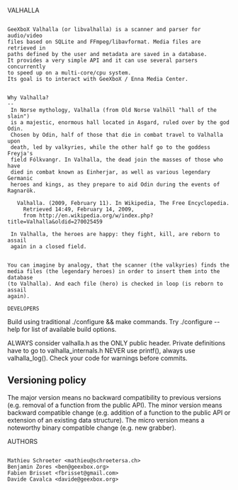 
VALHALLA
~~~~~~~~

GeeXboX Valhalla (or libvalhalla) is a scanner and parser for audio/video
files based on SQLite and FFmpeg/libavformat. Media files are retrieved in
paths defined by the user and metadata are saved in a database.
It provides a very simple API and it can use several parsers concurrently
to speed up on a multi-core/cpu system.
Its goal is to interact with GeeXboX / Enna Media Center.


Why Valhalla?
--
 In Norse mythology, Valhalla (from Old Norse Valhöll "hall of the slain")
 is a majestic, enormous hall located in Asgard, ruled over by the god Odin.
 Chosen by Odin, half of those that die in combat travel to Valhalla upon
 death, led by valkyries, while the other half go to the goddess Freyja's
 field Fólkvangr. In Valhalla, the dead join the masses of those who have
 died in combat known as Einherjar, as well as various legendary Germanic
 heroes and kings, as they prepare to aid Odin during the events of Ragnarök.

   Valhalla. (2009, February 11). In Wikipedia, The Free Encyclopedia.
     Retrieved 14:49, February 14, 2009,
     from http://en.wikipedia.org/w/index.php?title=Valhalla&oldid=270025459

 In Valhalla, the heroes are happy: they fight, kill, are reborn to assail
 again in a closed field.


You can imagine by analogy, that the scanner (the valkyries) finds the
media files (the legendary heroes) in order to insert them into the database
(to Valhalla). And each file (hero) is checked in loop (is reborn to assail
again).

DEVELOPERS
~~~~~~~~~~

Build using traditional ./configure && make commands.
Try ./configure --help for list of available build options.

ALWAYS consider valhalla.h as the ONLY public header.
Private definitions have to go to valhalla_internals.h
NEVER use printf(), always use valhalla_log().
Check your code for warnings before commits.

Versioning policy
--
The major version means no backward compatibility to previous versions (e.g.
removal of a function from the public API). The minor version means backward
compatible change (e.g. addition of a function to the public API or extension
of an existing data structure). The micro version means a noteworthy binary
compatible change (e.g. new grabber).

AUTHORS
~~~~~~~

Mathieu Schroeter <mathieu@schroetersa.ch>
Benjamin Zores <ben@geexbox.org>
Fabien Brisset <fbrisset@gmail.com>
Davide Cavalca <davide@geexbox.org>
